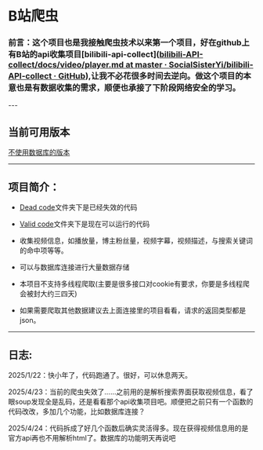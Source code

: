 # B站爬虫

### 前言：这个项目也是我接触爬虫技术以来第一个项目，好在github上有B站的api收集项目[bilibili-api-collect]([bilibili-API-collect/docs/video/player.md at master · SocialSisterYi/bilibili-API-collect · GitHub](https://github.com/SocialSisterYi/bilibili-API-collect/blob/master/docs/video/player.md)),让我不必花很多时间去逆向。做这个项目的本意也是有数据收集的需求，顺便也承接了下阶段网络安全的学习。

--- 

## 当前可用版本

[不使用数据库的版本](Valid-code/NoDatabase/README.md)

---

## 项目简介：

- [Dead code](Dead-code)文件夹下是已经失效的代码

- [Valid code](Valid-code)文件夹下是现在可以运行的代码

- 收集视频信息，如播放量，博主粉丝量，视频字幕，视频描述，与搜索关键词的命中项等等。

- 可以与数据库连接进行大量数据存储

- 本项目不支持多线程爬取(主要是很多接口对cookie有要求，你要是多线程爬会被封大约三四天)

- 如果需要爬取其他数据建议去上面连接里的项目看看，请求的返回类型都是json。

---

## 日志:

2025/1/22：快小年了，代码跑通了。很好，可以休息两天。

2025/4/23：当前的爬虫失效了......之前用的是解析搜索界面获取视频信息，看了眼soup发现全是乱码，还是看看那个api收集项目吧。顺便把之前只有一个函数的代码改改，多加几个功能，比如数据库连接？

2025/4/24：代码拆成了好几个函数后确实灵活得多。现在获得视频信息用的是官方api再也不用解析html了。数据库的功能明天再说吧
